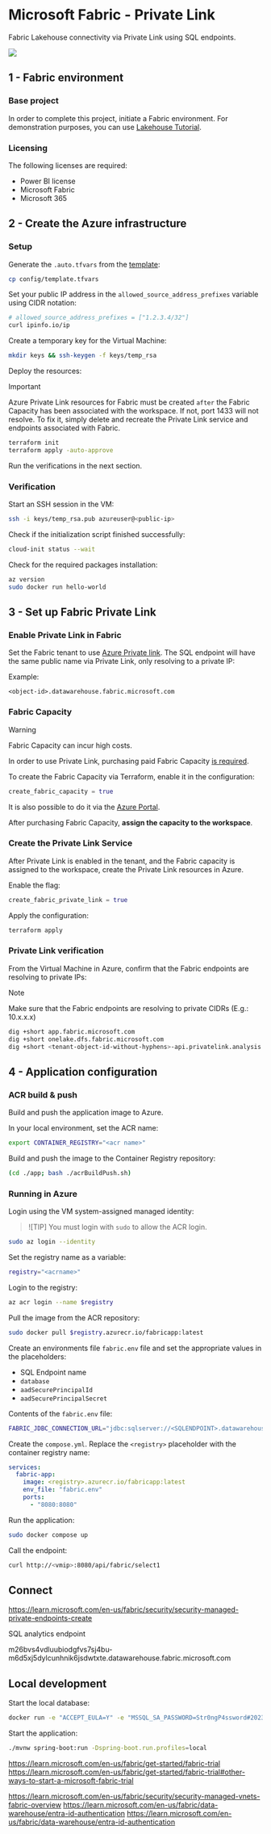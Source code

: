 # Microsoft Fabric - Private Link

Fabric Lakehouse connectivity via Private Link using SQL endpoints.

<img src=".assets/fabric.png" />

## 1 - Fabric environment

### Base project

In order to complete this project, initiate a Fabric environment. For demonstration purposes, you can use [Lakehouse Tutorial][4].

### Licensing

The following licenses are required:

- Power BI license
- Microsoft Fabric
- Microsoft 365

## 2 - Create the Azure infrastructure

### Setup

Generate the `.auto.tfvars` from the [template](config/template.tfvars):

```sh
cp config/template.tfvars
```

Set your public IP address in the `allowed_source_address_prefixes` variable using CIDR notation:

```sh
# allowed_source_address_prefixes = ["1.2.3.4/32"]
curl ipinfo.io/ip
```

Create a temporary key for the Virtual Machine:

```sh
mkdir keys && ssh-keygen -f keys/temp_rsa
```

Deploy the resources:

> [!IMPORTANT]
> Azure Private Link resources for Fabric must be created `after` the Fabric Capacity has been associated with the workspace. If not, port 1433 will not resolve. To fix it, simply delete and recreate the Private Link service and endpoints associated with Fabric.

```sh
terraform init
terraform apply -auto-approve
```

Run the verifications in the next section.

### Verification

Start an SSH session in the VM:

```sh
ssh -i keys/temp_rsa.pub azureuser@<public-ip>
```

Check if the initialization script finished successfully:

```sh
cloud-init status --wait
```

Check for the required packages installation:

```sh
az version
sudo docker run hello-world
```

## 3 - Set up Fabric Private Link

### Enable Private Link in Fabric

Set the Fabric tenant to use [Azure Private link][1]. The SQL endpoint will have the same public name via Private Link, only resolving to a private IP:

Example:

```
<object-id>.datawarehouse.fabric.microsoft.com
```

### Fabric Capacity

> [!WARNING]
> Fabric Capacity can incur high costs.

In order to use Private Link, purchasing paid Fabric Capacity [is required][1].

To create the Fabric Capacity via Terraform, enable it in the configuration:

```terraform
create_fabric_capacity = true
```

It is also possible to do it via the [Azure Portal][3].

After purchasing Fabric Capacity, **assign the capacity to the workspace**.

### Create the Private Link Service

After Private Link is enabled in the tenant, and the Fabric capacity is assigned to the workspace, create the Private Link resources in Azure.

Enable the flag:

```terraform
create_fabric_private_link = true
```

Apply the configuration:

```sh
terraform apply
```

### Private Link verification

From the Virtual Machine in Azure, confirm that the Fabric endpoints are resolving to private IPs:

> [!NOTE]
> Make sure that the Fabric endpoints are resolving to private CIDRs (E.g.: 10.x.x.x)

```sh
dig +short app.fabric.microsoft.com
dig +short onelake.dfs.fabric.microsoft.com
dig +short <tenant-object-id-without-hyphens>-api.privatelink.analysis.windows.net
```

## 4 - Application configuration

###  ACR build & push

Build and push the application image to Azure.

In your local environment, set the ACR name:

```sh
export CONTAINER_REGISTRY="<acr name>"
```

Build and push the image to the Container Registry repository:

```sh
(cd ./app; bash ./acrBuildPush.sh)
```

### Running in Azure

Login using the VM system-assigned managed identity:

> ![TIP]
> You must login with `sudo` to allow the ACR login.

```sh
sudo az login --identity
```

Set the registry name as a variable:

```sh
registry="<acrname>"
```

Login to the registry:

```sh
az acr login --name $registry
```

Pull the image from the ACR repository:

```sh
sudo docker pull $registry.azurecr.io/fabricapp:latest
```

Create an environments file `fabric.env` file and set the appropriate values in the placeholders:

- SQL Endpoint name
- `database`
- `aadSecurePrincipalId`
- `aadSecurePrincipalSecret`

Contents of the `fabric.env` file:

```bash
FABRIC_JDBC_CONNECTION_URL="jdbc:sqlserver://<SQLENDPOINT>.datawarehouse.fabric.microsoft.com:1433;database=<DATABASE>;authentication=ActiveDirectoryServicePrincipal;aadSecurePrincipalId=****;aadSecurePrincipalSecret==****;encrypt=true;trustServerCertificate=false;"
```

Create the `compose.yml`. Replace the `<registry>` placeholder with the container registry name:

```yaml
services:
  fabric-app:
    image: <registry>.azurecr.io/fabricapp:latest
    env_file: "fabric.env"
    ports:
      - "8080:8080"
```

Run the application:

```sh
sudo docker compose up
```

Call the endpoint:

```sh
curl http://<vmip>:8080/api/fabric/select1
```

## Connect

https://learn.microsoft.com/en-us/fabric/security/security-managed-private-endpoints-create


SQL analytics endpoint

m26bvs4vdluubiodgfvs7sj4bu-m6d5xj5dylcunhnik6jsdwtxte.datawarehouse.fabric.microsoft.com


## Local development

Start the local database:

```sh
docker run -e "ACCEPT_EULA=Y" -e "MSSQL_SA_PASSWORD=Str0ngP4ssword#2023" --name mssql-dev -p 1433:1433 -d mcr.microsoft.com/mssql/server
```

Start the application:

```sh
./mvnw spring-boot:run -Dspring-boot.run.profiles=local
```




https://learn.microsoft.com/en-us/fabric/get-started/fabric-trial
https://learn.microsoft.com/en-us/fabric/get-started/fabric-trial#other-ways-to-start-a-microsoft-fabric-trial


https://learn.microsoft.com/en-us/fabric/security/security-managed-vnets-fabric-overview
https://learn.microsoft.com/en-us/fabric/data-warehouse/entra-id-authentication
https://learn.microsoft.com/en-us/fabric/data-warehouse/entra-id-authentication


[1]: https://learn.microsoft.com/en-us/fabric/security/security-private-links-overview#other-considerations-and-limitations
[2]: https://learn.microsoft.com/en-us/fabric/security/security-private-links-use
[3]: https://portal.azure.com/#create/Microsoft.Fabric
[4]: https://learn.microsoft.com/en-us/fabric/data-engineering/tutorial-lakehouse-introduction
